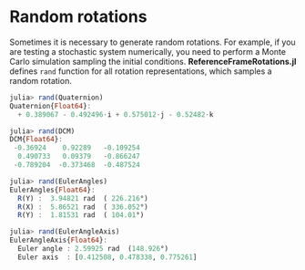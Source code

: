 Random rotations
================

Sometimes it is necessary to generate random rotations. For example, if you are
testing a stochastic system numerically, you need to perform a Monte Carlo
simulation sampling the initial conditions. **ReferenceFrameRotations.jl**
defines `rand` function for all rotation representations, which samples a random
rotation.

```julia
julia> rand(Quaternion)
Quaternion{Float64}:
  + 0.389067 - 0.492496⋅i + 0.575012⋅j - 0.52482⋅k

julia> rand(DCM)
DCM{Float64}:
 -0.36924    0.92289   -0.109254
  0.490733   0.09379   -0.866247
 -0.789204  -0.373468  -0.487524

julia> rand(EulerAngles)
EulerAngles{Float64}:
  R(Y) :  3.94821 rad  ( 226.216°)
  R(X) :  5.86521 rad  ( 336.052°)
  R(Y) :  1.81531 rad  ( 104.01°)

julia> rand(EulerAngleAxis)
EulerAngleAxis{Float64}:
  Euler angle : 2.59925 rad  (148.926°)
  Euler axis  : [0.412508, 0.478338, 0.775261]
```
